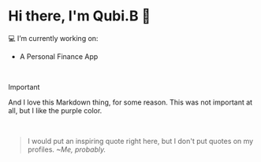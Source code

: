 # Hi there, I'm Qubi.B 👋
💻 I’m currently working on:
- A Personal Finance App
  
<br>

> [!IMPORTANT]
> And I love this Markdown thing, for some reason.
This was not important at all, but I like the purple color. 
<br>

> I would put an inspiring quote right here, but I don't put quotes on my profiles.
> *~Me, probably.*
